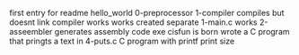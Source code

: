 first entry for readme hello_world
0-preprocessor
1-compiler compiles but doesnt link
compiler works
works
created separate 1-main.c works
2-asseembler generates assembly code
exe cisfun is born
wrote a C program that pringts a text in 4-puts.c
C program with printf
print size
